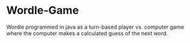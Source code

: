 # Wordle-Game
Wordle programmed in java as a turn-based player vs. computer game where the computer makes a calculated guess of the next word.
